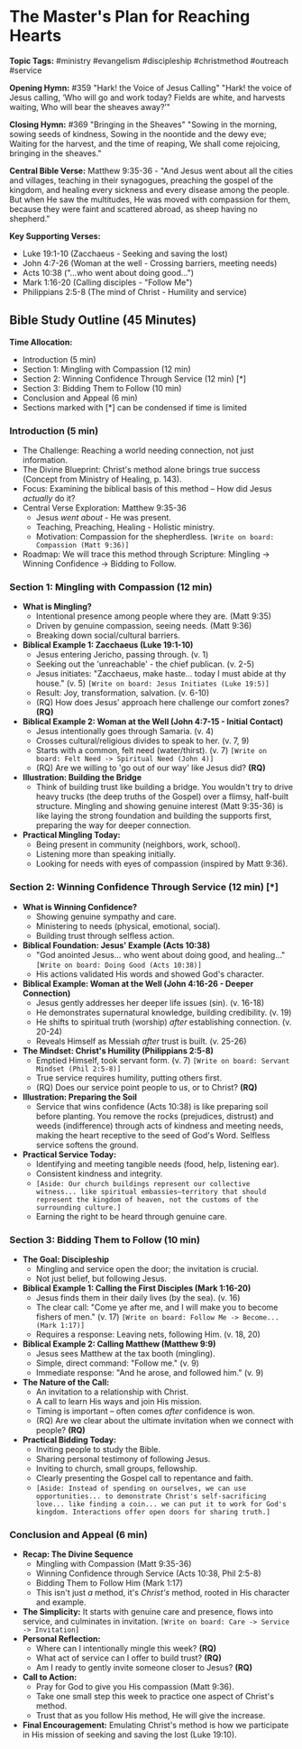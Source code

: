 # The Master's Plan for Reaching Hearts

**Topic Tags:** #ministry #evangelism #discipleship #christmethod #outreach
#service

**Opening Hymn:** #359 "Hark! the Voice of Jesus Calling" "Hark! the voice of
Jesus calling, ‘Who will go and work today? Fields are white, and harvests
waiting, Who will bear the sheaves away?’"

**Closing Hymn:** #369 "Bringing in the Sheaves" "Sowing in the morning, sowing
seeds of kindness, Sowing in the noontide and the dewy eve; Waiting for the
harvest, and the time of reaping, We shall come rejoicing, bringing in the
sheaves."

**Central Bible Verse:** Matthew 9:35-36 - "And Jesus went about all the cities
and villages, teaching in their synagogues, preaching the gospel of the kingdom,
and healing every sickness and every disease among the people. But when He saw
the multitudes, He was moved with compassion for them, because they were faint
and scattered abroad, as sheep having no shepherd."

**Key Supporting Verses:**

- Luke 19:1-10 (Zacchaeus - Seeking and saving the lost)
- John 4:7-26 (Woman at the well - Crossing barriers, meeting needs)
- Acts 10:38 ("...who went about doing good...")
- Mark 1:16-20 (Calling disciples - "Follow Me")
- Philippians 2:5-8 (The mind of Christ - Humility and service)

## Bible Study Outline (45 Minutes)

**Time Allocation:**

- Introduction (5 min)
- Section 1: Mingling with Compassion (12 min)
- Section 2: Winning Confidence Through Service (12 min) [*]
- Section 3: Bidding Them to Follow (10 min)
- Conclusion and Appeal (6 min)
- Sections marked with [*] can be condensed if time is limited

### Introduction (5 min)

- The Challenge: Reaching a world needing connection, not just information.
- The Divine Blueprint: Christ's method alone brings true success (Concept from
  Ministry of Healing, p. 143).
- Focus: Examining the biblical basis of this method – How did Jesus _actually_
  do it?
- Central Verse Exploration: Matthew 9:35-36
  - Jesus _went about_ - He was present.
  - Teaching, Preaching, Healing - Holistic ministry.
  - Motivation: Compassion for the shepherdless.
    `[Write on board: Compassion (Matt 9:36)]`
- Roadmap: We will trace this method through Scripture: Mingling -> Winning
  Confidence -> Bidding to Follow.

### Section 1: Mingling with Compassion (12 min)

- **What is Mingling?**
  - Intentional presence among people where they are. (Matt 9:35)
  - Driven by genuine compassion, seeing needs. (Matt 9:36)
  - Breaking down social/cultural barriers.
- **Biblical Example 1: Zacchaeus (Luke 19:1-10)**
  - Jesus entering Jericho, passing through. (v. 1)
  - Seeking out the 'unreachable' - the chief publican. (v. 2-5)
  - Jesus initiates: "Zacchaeus, make haste... today I must abide at thy house."
    (v. 5) `[Write on board: Jesus Initiates (Luke 19:5)]`
  - Result: Joy, transformation, salvation. (v. 6-10)
  - (RQ) How does Jesus' approach here challenge our comfort zones? **(RQ)**
- **Biblical Example 2: Woman at the Well (John 4:7-15 - Initial Contact)**
  - Jesus intentionally goes through Samaria. (v. 4)
  - Crosses cultural/religious divides to speak to her. (v. 7, 9)
  - Starts with a common, felt need (water/thirst). (v. 7)
    `[Write on board: Felt Need -> Spiritual Need (John 4)]`
  - (RQ) Are we willing to 'go out of our way' like Jesus did? **(RQ)**
- **Illustration: Building the Bridge**
  - Think of building trust like building a bridge. You wouldn't try to drive
    heavy trucks (the deep truths of the Gospel) over a flimsy, half-built
    structure. Mingling and showing genuine interest (Matt 9:35-36) is like
    laying the strong foundation and building the supports first, preparing the
    way for deeper connection.
- **Practical Mingling Today:**
  - Being present in community (neighbors, work, school).
  - Listening more than speaking initially.
  - Looking for needs with eyes of compassion (inspired by Matt 9:36).

### Section 2: Winning Confidence Through Service (12 min) [*]

- **What is Winning Confidence?**
  - Showing genuine sympathy and care.
  - Ministering to needs (physical, emotional, social).
  - Building trust through selfless action.
- **Biblical Foundation: Jesus' Example (Acts 10:38)**
  - "God anointed Jesus... who went about doing good, and healing..."
    `[Write on board: Doing Good (Acts 10:38)]`
  - His actions validated His words and showed God's character.
- **Biblical Example: Woman at the Well (John 4:16-26 - Deeper Connection)**
  - Jesus gently addresses her deeper life issues (sin). (v. 16-18)
  - He demonstrates supernatural knowledge, building credibility. (v. 19)
  - He shifts to spiritual truth (worship) _after_ establishing connection. (v.
    20-24)
  - Reveals Himself as Messiah _after_ trust is built. (v. 25-26)
- **The Mindset: Christ's Humility (Philippians 2:5-8)**
  - Emptied Himself, took servant form. (v. 7)
    `[Write on board: Servant Mindset (Phil 2:5-8)]`
  - True service requires humility, putting others first.
  - (RQ) Does our service point people to us, or to Christ? **(RQ)**
- **Illustration: Preparing the Soil**
  - Service that wins confidence (Acts 10:38) is like preparing soil before
    planting. You remove the rocks (prejudices, distrust) and weeds
    (indifference) through acts of kindness and meeting needs, making the heart
    receptive to the seed of God's Word. Selfless service softens the ground.
- **Practical Service Today:**
  - Identifying and meeting tangible needs (food, help, listening ear).
  - Consistent kindness and integrity.
  - `[Aside: Our church buildings represent our collective witness... like spiritual embassies—territory that should represent the kingdom of heaven, not the customs of the surrounding culture.]`
  - Earning the right to be heard through genuine care.

### Section 3: Bidding Them to Follow (10 min)

- **The Goal: Discipleship**
  - Mingling and service open the door; the invitation is crucial.
  - Not just belief, but following Jesus.
- **Biblical Example 1: Calling the First Disciples (Mark 1:16-20)**
  - Jesus finds them in their daily lives (by the sea). (v. 16)
  - The clear call: "Come ye after me, and I will make you to become fishers of
    men." (v. 17) `[Write on board: Follow Me -> Become... (Mark 1:17)]`
  - Requires a response: Leaving nets, following Him. (v. 18, 20)
- **Biblical Example 2: Calling Matthew (Matthew 9:9)**
  - Jesus sees Matthew at the tax booth (mingling).
  - Simple, direct command: "Follow me." (v. 9)
  - Immediate response: "And he arose, and followed him." (v. 9)
- **The Nature of the Call:**
  - An invitation to a relationship with Christ.
  - A call to learn His ways and join His mission.
  - Timing is important – often comes _after_ confidence is won.
  - (RQ) Are we clear about the ultimate invitation when we connect with people?
    **(RQ)**
- **Practical Bidding Today:**
  - Inviting people to study the Bible.
  - Sharing personal testimony of following Jesus.
  - Inviting to church, small groups, fellowship.
  - Clearly presenting the Gospel call to repentance and faith.
  - `[Aside: Instead of spending on ourselves, we can use opportunities... to demonstrate Christ's self-sacrificing love... like finding a coin... we can put it to work for God's kingdom. Interactions offer open doors for sharing truth.]`

### Conclusion and Appeal (6 min)

- **Recap: The Divine Sequence**
  - Mingling with Compassion (Matt 9:35-36)
  - Winning Confidence through Service (Acts 10:38, Phil 2:5-8)
  - Bidding Them to Follow Him (Mark 1:17)
  - This isn't just _a_ method, it's _Christ's_ method, rooted in His character
    and example.
- **The Simplicity:** It starts with genuine care and presence, flows into
  service, and culminates in invitation.
  `[Write on board: Care -> Service -> Invitation]`
- **Personal Reflection:**
  - Where can I intentionally mingle this week? **(RQ)**
  - What act of service can I offer to build trust? **(RQ)**
  - Am I ready to gently invite someone closer to Jesus? **(RQ)**
- **Call to Action:**
  - Pray for God to give you His compassion (Matt 9:36).
  - Take one small step this week to practice one aspect of Christ's method.
  - Trust that as you follow His method, He will give the increase.
- **Final Encouragement:** Emulating Christ's method is how we participate in
  His mission of seeking and saving the lost (Luke 19:10).
